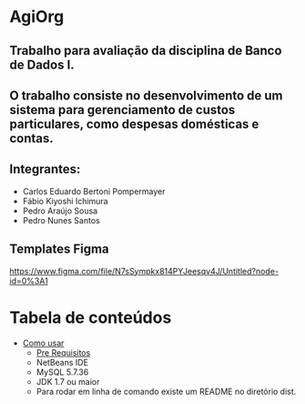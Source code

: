 # AgiOrg     

## Trabalho para avaliação da disciplina de Banco de Dados I.
## O trabalho consiste no desenvolvimento de um sistema para gerenciamento de custos particulares, como despesas domésticas e contas.

## Integrantes:
   - Carlos Eduardo Bertoni Pompermayer
   - Fábio Kiyoshi Ichimura
   - Pedro Araújo Sousa
   - Pedro Nunes Santos

## Templates Figma
  https://www.figma.com/file/N7sSympkx814PYJeesqv4J/Untitled?node-id=0%3A1
 
Tabela de conteúdos
=================
<!--ts-->
   * [Como usar](#como-usar)
      * [Pre Requisitos](#pre-requisitos)
      * NetBeans IDE
      * MySQL 5.7.36
      * JDK 1.7 ou maior
      * Para rodar em linha de comando existe um README no diretório dist.

<!--te-->
